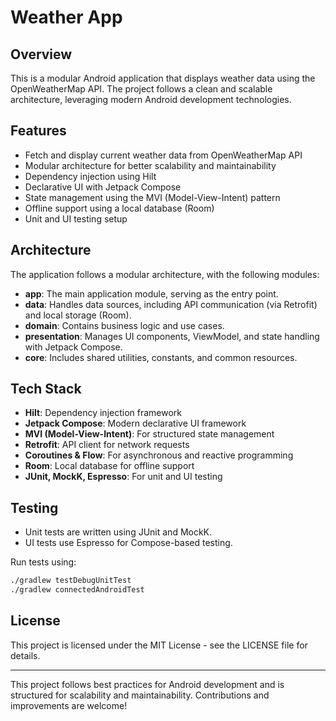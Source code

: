 # Weather App

## Overview
This is a modular Android application that displays weather data using the OpenWeatherMap API. The project follows a clean and scalable architecture, leveraging modern Android development technologies.

## Features
- Fetch and display current weather data from OpenWeatherMap API
- Modular architecture for better scalability and maintainability
- Dependency injection using Hilt
- Declarative UI with Jetpack Compose
- State management using the MVI (Model-View-Intent) pattern
- Offline support using a local database (Room)
- Unit and UI testing setup

## Architecture
The application follows a modular architecture, with the following modules:

- **app**: The main application module, serving as the entry point.
- **data**: Handles data sources, including API communication (via Retrofit) and local storage (Room).
- **domain**: Contains business logic and use cases.
- **presentation**: Manages UI components, ViewModel, and state handling with Jetpack Compose.
- **core**: Includes shared utilities, constants, and common resources.

## Tech Stack
- **Hilt**: Dependency injection framework
- **Jetpack Compose**: Modern declarative UI framework
- **MVI (Model-View-Intent)**: For structured state management
- **Retrofit**: API client for network requests
- **Coroutines & Flow**: For asynchronous and reactive programming
- **Room**: Local database for offline support
- **JUnit, MockK, Espresso**: For unit and UI testing

## Testing
- Unit tests are written using JUnit and MockK.
- UI tests use Espresso for Compose-based testing.

Run tests using:
```sh
./gradlew testDebugUnitTest
./gradlew connectedAndroidTest
```

## License
This project is licensed under the MIT License - see the LICENSE file for details.

---

This project follows best practices for Android development and is structured for scalability and maintainability. Contributions and improvements are welcome!